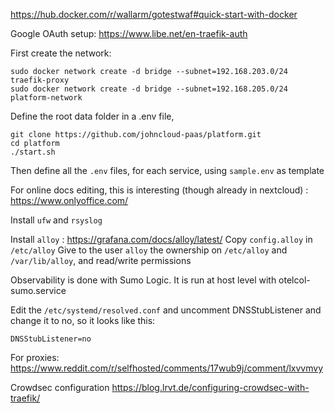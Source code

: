 https://hub.docker.com/r/wallarm/gotestwaf#quick-start-with-docker

Google OAuth setup: https://www.libe.net/en-traefik-auth

First create the network:

    sudo docker network create -d bridge --subnet=192.168.203.0/24 traefik-proxy 
    sudo docker network create -d bridge --subnet=192.168.205.0/24 platform-network

Define the root data folder in a .env file, 

    git clone https://github.com/johncloud-paas/platform.git
    cd platform
    ./start.sh

Then define all the `.env` files, for each service, using `sample.env` as template

For online docs editing, this is interesting (though already in nextcloud) : https://www.onlyoffice.com/

Install `ufw` and `rsyslog`

Install `alloy` : https://grafana.com/docs/alloy/latest/
Copy `config.alloy` in `/etc/alloy`
Give to the user `alloy` the ownership on `/etc/alloy` and `/var/lib/alloy`, and read/write permissions

Observability is done with Sumo Logic. It is run at host level with otelcol-sumo.service

Edit the `/etc/systemd/resolved.conf` and uncomment DNSStubListener and change it to no, so it looks like this:
    
    DNSStubListener=no
    
For proxies:
https://www.reddit.com/r/selfhosted/comments/17wub9j/comment/lxvvmvy

Crowdsec configuration
https://blog.lrvt.de/configuring-crowdsec-with-traefik/

